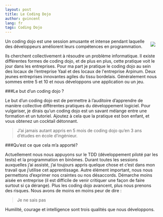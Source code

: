 ```yaml
---
layout: post
title: Le Coding Dojo
author: gvincent
lang: fr
tags: Coding Dojo
---
```

<div style="float: right; margin:10px;"><img src="https://lh4.googleusercontent.com/-toWRjGqc3Mo/Trw4NjyltQI/AAAAAAAABcs/EO2Dk5EB-us/s800/dojoO.jpg"></div>

Un coding dojo est une session amusante et intense pendant laquelle des développeurs améliorent leurs compétences en programmation.

<!--more-->

Ils cherchent collectivement à résoudre un problème informatique. Il existe différentes formes de coding dojo, et de plus en plus, cette pratique voit le jour dans les entreprises. Pour ma part je pratique le coding dojo au sein des locaux de l’entreprise Yaal et des locaux de l'entreprise Arpinum. Deux jeunes entreprises innovantes agiles du tissu bordelais. Généralement nous sommes entre 5 et 10 et nous développons une application ou un jeu.

###Le but d’un coding dojo ?

Le but d’un coding dojo est de permettre à l’auditoire d’apprendre de manière collective différentes pratiques du développement logiciel. Pour vulgariser, je dirais qu’un coding dojo est un savant mélange entre une formation et un tutoriel. Ajoutez à cela que la pratique est bon enfant, et vous obtenez un cocktail détonnant.

> J’ai jamais autant appris en 5 mois de coding dojo qu’en 3 ans d’études en école d’ingénieur.


###Qu’est ce que cela m’a apporté?

Actuellement nous nous appuyons sur le TDD (développement piloté par les tests) et la programmation en binômes. Durant toutes les sessions auxquelles j’ai assisté, j’ai toujours appris quelque chose et c’est dans mon travail que j’utilise cet apprentissage. Autre élément important, nous nous permettons d’exprimer nos craintes ou nos désaccords. Démarche moins aisée en entreprise (il est difficile de venir critiquer une façon de faire surtout si ça dérange). Plus les coding dojo avancent, plus nous prenons des risques. Nous avons de moins en moins peur de dire :

> Je ne sais pas

Humilité, courage et intelligence sont trois qualités que nous développons.
